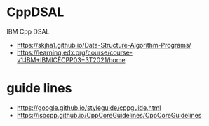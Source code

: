 # CppDSAL
IBM Cpp DSAL
- https://skjha1.github.io/Data-Structure-Algorithm-Programs/
- https://learning.edx.org/course/course-v1:IBM+IBMICECPP03+3T2021/home
# guide lines
- https://google.github.io/styleguide/cppguide.html
- https://isocpp.github.io/CppCoreGuidelines/CppCoreGuidelines
